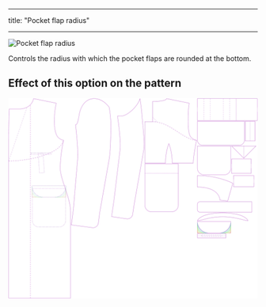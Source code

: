 ***

title: "Pocket flap radius"

***

![Pocket flap radius](pocketflapradius.svg)

Controls the radius with which the pocket flaps are rounded at the bottom.

## Effect of this option on the pattern

![This image shows the effect of this option by superimposing several variants that have a different value for this option](carlton_pocketflapradius_sample.svg "Effect of this option on the pattern")
